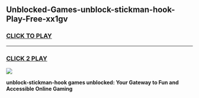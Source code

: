 
## Unblocked-Games-unblock-stickman-hook-Play-Free-xx1gv
<h3>
<a href="https://premium76.site?title=unblock-stickman-hook&ref=10A">CLICK TO PLAY</a></h3>
<hr>

<h3>
<a href="https://premium76.site?title=unblock-stickman-hook&ref=10A">CLICK 2 PLAY</a>
  
</h3>

<a href="https://premium76.site?title=unblock-stickman-hook&ref=10A"><img src="https://clearcache.store/games.png"></a>


**unblock-stickman-hook games unblocked: Your Gateway to Fun and Accessible Online Gaming**
